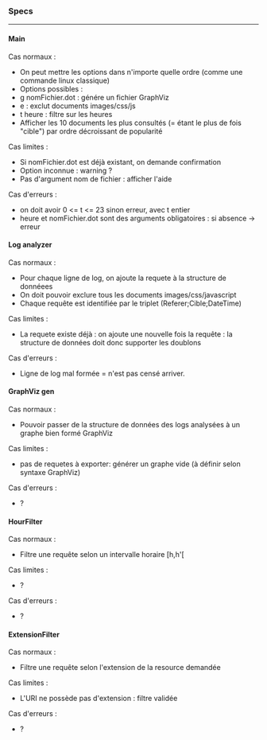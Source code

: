 ### Specs

--- 

#### Main

Cas normaux :
- On peut mettre les options dans n'importe quelle ordre (comme une commande linux classique)
- Options possibles : 
 - g nomFichier.dot : génére un fichier GraphViz
 - e : exclut documents images/css/js
 - t heure : filtre sur les heures
- Afficher les 10 documents les plus consultés (= étant le plus de fois "cible") par ordre décroissant de popularité
 
Cas limites : 
 - Si nomFichier.dot est déjà existant, on demande confirmation 
 - Option inconnue : warning ?
 - Pas d'argument nom de fichier : afficher l'aide
 
Cas d'erreurs : 
 - on doit avoir 0 <= t <= 23 sinon erreur, avec t entier
 - heure et nomFichier.dot sont des arguments obligatoires : si absence -> erreur

#### Log analyzer

Cas normaux :
 -  Pour chaque ligne de log, on ajoute la requete à la structure de donnéees
 - On doit pouvoir exclure tous les documents images/css/javascript
 - Chaque requête est identifiée par le triplet (Referer;Cible;DateTime)
 
Cas limites : 
 - La requete existe déjà : on ajoute une nouvelle fois la requête : la structure de données doit donc supporter les doublons

Cas d'erreurs :
  - Ligne de log mal formée = n'est pas censé arriver. 

#### GraphViz gen
 
 Cas normaux :
 - Pouvoir passer de la structure de données des logs analysées à un graphe bien formé GraphViz
  
Cas limites : 
 - pas de requetes à exporter:  générer un graphe vide (à définir selon syntaxe GraphViz)

Cas d'erreurs :
 - ?
 
#### HourFilter

Cas normaux :
 - Filtre une requête selon un intervalle horaire [h,h'[
  
Cas limites : 
 - ?

Cas d'erreurs :
 - ?
 
 #### ExtensionFilter
 
 Cas normaux :
  - Filtre une requête selon l'extension de la resource demandée
   
 Cas limites : 
  - L'URI ne possède pas d'extension : filtre validée
 
 Cas d'erreurs :
  - ?
  
